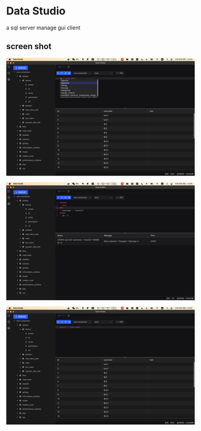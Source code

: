 # Data Studio

a sql server manage gui client

## screen shot

![alt 属性文本](./screen%20shot/iShot_2022-10-26_22.04.25.png)

![alt 属性文本](./screen%20shot/iShot_2022-10-26_22.06.14.png)

![alt 属性文本](./screen%20shot/iShot_2022-10-26_22.02.58.png)
